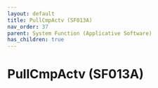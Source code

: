 ```yaml
---
layout: default
title: PullCmpActv (SF013A)
nav_order: 37
parent: System Function (Applicative Software)
has_children: true
---
```

# PullCmpActv (SF013A)
